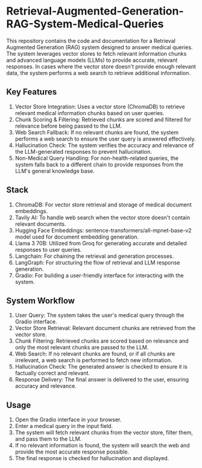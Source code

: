 # Retrieval-Augmented-Generation-RAG-System-Medical-Queries
This repository contains the code and documentation for a Retrieval Augmented Generation (RAG) system designed to answer medical queries. The system leverages vector stores to fetch relevant information chunks and advanced language models (LLMs) to provide accurate, relevant responses. In cases where the vector store doesn't provide enough relevant data, the system performs a web search to retrieve additional information.

## Key Features
1. Vector Store Integration: Uses a vector store (ChromaDB) to retrieve relevant medical information chunks based on user queries.
2. Chunk Scoring & Filtering: Retrieved chunks are scored and filtered for relevance before being passed to the LLM.
3. Web Search Fallback: If no relevant chunks are found, the system performs a web search to ensure the user query is answered effectively.
4. Hallucination Check: The system verifies the accuracy and relevance of the LLM-generated responses to prevent hallucination.
5. Non-Medical Query Handling: For non-health-related queries, the system falls back to a different chain to provide responses from the LLM's general knowledge base.
## Stack
1. ChromaDB: For vector store retrieval and storage of medical document embeddings.
2. Tavily AI: To handle web search when the vector store doesn't contain relevant documents.
3. Hugging Face Embeddings: sentence-transformers/all-mpnet-base-v2 model used for document embedding generation.
4. Llama 3 70B: Utilized from Groq for generating accurate and detailed responses to user queries.
5. Langchain: For chaining the retrieval and generation processes.
6. LangGraph: For structuring the flow of retrieval and LLM response generation.
7. Gradio: For building a user-friendly interface for interacting with the system.
## System Workflow
1. User Query: The system takes the user's medical query through the Gradio interface.
2. Vector Store Retrieval: Relevant document chunks are retrieved from the vector store.
3. Chunk Filtering: Retrieved chunks are scored based on relevance and only the most relevant chunks are passed to the LLM.
4. Web Search: If no relevant chunks are found, or if all chunks are irrelevant, a web search is performed to fetch new information.
5. Hallucination Check: The generated answer is checked to ensure it is factually correct and relevant.
6. Response Delivery: The final answer is delivered to the user, ensuring accuracy and relevance.

## Usage
1. Open the Gradio interface in your browser.
2. Enter a medical query in the input field.
3. The system will fetch relevant chunks from the vector store, filter them, and pass them to the LLM.
4. If no relevant information is found, the system will search the web and provide the most accurate response possible.
5. The final response is checked for hallucination and displayed.

